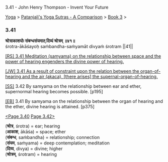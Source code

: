 3.41 - John Henry Thompson - Invent Your Future   
    

[Yoga](../../../yoga.md)‎ > ‎[Patanjali's Yoga Sutras - A Comparison](../../patanjani.md)‎ > ‎[Book 3](../book-3.md)‎ > ‎

### 3.41

**श्रोत्राकाशयोः संबन्धसंयमात् दिव्यं श्रोत्रम् ॥४१॥**  
śrotra-ākāśayoḥ saṁbandha-saṁyamāt divyaṁ śrotram ||41||  
  
  
[\[RS\] 3.41 Meditation (samyama) on the relationship between space and the power of hearing engenders the divine power of hearing.](http://www.ashtangayoga.info/philosophy/yoga-sutra-patanjali/chapter-3/item/shrotra-akashayoh-sanbandha-sanyamat-divyam/)  
  
[\[JW\] 3.41 As a result of constraint upon the relation between the organ-of-hearing and the air (akaca), \[there arises\] the supernal-organ-of-hearing.](http://books.google.com/books?id=YzFImjtOxUwC&pg=PA268&ci=168%2C893%2C743%2C99&source=bookclip)  
  
[\[SS\]](http://www.amazon.com/Yoga-Sutras-Patanjali-Commentary-Satchidananda/dp/0932040381) 3.42 By samyama on the relationship between ear and ether, supernormal hearing becomes possible. \[p195\]  
  
[\[EB\]](http://www.amazon.com/Yoga-Sutras-Patanjali-Translation-Commentary/dp/0865477361/ref=sr_1_1?ie=UTF8&s=books&qid=1250508322&sr=1-1) 3.41 By samyama on the relationship between the organ of hearing and the ether, divine hearing is attained. \[p375\]  
  
  
[<Page 3.40](340.md)  [Page 3.42>](342.md)  
  

(**श्रोत्र**, śrotra) = ear; hearing  
(**आकाश**, ākāśa) = space; ether  
(**संबन्ध**, saṁbandha) = relationship; connection  
(**संयम**, saṁyama) = deep contemplation; meditation  
(**दिव्य**, divya) = divine; higher  
(**श्रोत्रम्**, śrotram) = hearing  

